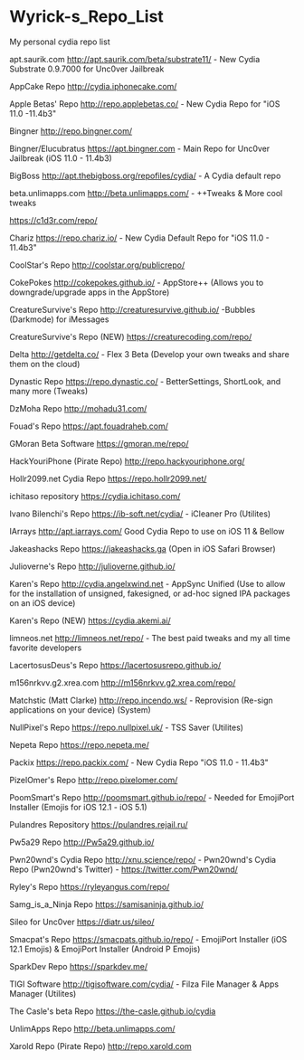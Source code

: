 # Wyrick-s_Repo_List
My personal cydia repo list

apt.saurik.com
http://apt.saurik.com/beta/substrate11/ - New Cydia Substrate 0.9.7000 for Unc0ver Jailbreak

AppCake Repo
http://cydia.iphonecake.com/

Apple Betas' Repo
http://repo.applebetas.co/ - New Cydia Repo for "iOS 11.0 -11.4b3"

Bingner
http://repo.bingner.com/

Bingner/Elucubratus
https://apt.bingner.com - Main Repo for Unc0ver Jailbreak (iOS 11.0 - 11.4b3)

BigBoss
http://apt.thebigboss.org/repofiles/cydia/ - A Cydia default repo

beta.unlimapps.com
http://beta.unlimapps.com/ - ++Tweaks & More cool tweaks

https://c1d3r.com/repo/

Chariz
https://repo.chariz.io/ - New Cydia Default Repo for "iOS 11.0 - 11.4b3"

CoolStar's Repo
http://coolstar.org/publicrepo/

CokePokes
http://cokepokes.github.io/ - AppStore++ (Allows you to downgrade/upgrade apps in the AppStore)

CreatureSurvive's Repo
http://creaturesurvive.github.io/ -Bubbles (Darkmode) for iMessages

CreatureSurvive's Repo (NEW)
https://creaturecoding.com/repo/

Delta
http://getdelta.co/ - Flex 3 Beta (Develop your own tweaks and share them on the cloud)

Dynastic Repo
https://repo.dynastic.co/ - BetterSettings, ShortLook, and many more (Tweaks)

DzMoha Repo
http://mohadu31.com/

Fouad's Repo
https://apt.fouadraheb.com/

GMoran Beta Software
https://gmoran.me/repo/

HackYouriPhone (Pirate Repo)
http://repo.hackyouriphone.org/

Hollr2099.net Cydia Repo
https://repo.hollr2099.net/

ichitaso repository
https://cydia.ichitaso.com/

Ivano Bilenchi's Repo
https://ib-soft.net/cydia/ - iCleaner Pro (Utilites)

IArrays
http://apt.iarrays.com/ Good Cydia Repo to use on iOS 11 & Bellow

Jakeashacks Repo
https://jakeashacks.ga (Open in iOS Safari Browser)

Julioverne's Repo
http://julioverne.github.io/

Karen's Repo
http://cydia.angelxwind.net - AppSync Unified (Use to allow for the installation of unsigned, fakesigned, or ad-hoc signed IPA packages on an iOS device)

Karen's Repo (NEW)
https://cydia.akemi.ai/ 

limneos.net
http://limneos.net/repo/ - The best paid tweaks and my all time favorite developers 

LacertosusDeus's Repo
https://lacertosusrepo.github.io/

m156nrkvv.g2.xrea.com
http://m156nrkvv.g2.xrea.com/repo/

Matchstic (Matt  Clarke)
http://repo.incendo.ws/ - Reprovision (Re-sign applications on your device) (System) 

NullPixel's Repo
https://repo.nullpixel.uk/ - TSS Saver (Utilites)

Nepeta Repo
https://repo.nepeta.me/

Packix
https://repo.packix.com/ - New Cydia Repo "iOS 11.0 - 11.4b3"

PizelOmer's Repo
http://repo.pixelomer.com/

PoomSmart's Repo
http://poomsmart.github.io/repo/ - Needed for EmojiPort Installer (Emojis for iOS 12.1 - iOS 5.1) 

Pulandres Repository
https://pulandres.rejail.ru/

Pw5a29 Repo
http://Pw5a29.github.io/

Pwn20wnd's Cydia Repo
http://xnu.science/repo/ - Pwn20wnd's Cydia Repo  (Pwn20wnd's Twitter) - https://twitter.com/Pwn20wnd/

Ryley's Repo
https://ryleyangus.com/repo/

Samg_is_a_Ninja Repo
https://samisaninja.github.io/

Sileo for Unc0ver
https://diatr.us/sileo/

Smacpat's Repo
https://smacpats.github.io/repo/ - EmojiPort Installer (iOS 12.1 Emojis) & EmojiPort Installer (Android P Emojis)

SparkDev Repo
https://sparkdev.me/

TIGI Software
http://tigisoftware.com/cydia/    - Filza File Manager & Apps Manager (Utilites)

The Casle's beta Repo
https://the-casle.github.io/cydia

UnlimApps Repo
http://beta.unlimapps.com/

Xarold Repo (Pirate Repo)
http://repo.xarold.com

